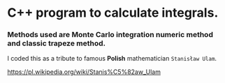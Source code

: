 # C++ program to calculate integrals.

### Methods used are Monte Carlo integration numeric method and classic trapeze method.
I coded this as a tribute to famous **Polish** mathematician `Stanisław Ulam`.

https://pl.wikipedia.org/wiki/Stanis%C5%82aw_Ulam
